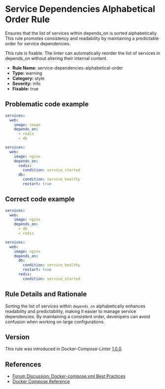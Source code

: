 # Service Dependencies Alphabetical Order Rule

Ensures that the list of services within depends_on is sorted alphabetically. This rule promotes consistency and
readability by maintaining a predictable order for service dependencies.

This rule is fixable. The linter can automatically reorder the list of services in depends_on without altering their
internal content.

- **Rule Name:** service-dependencies-alphabetical-order
- **Type:** warning
- **Category:** style
- **Severity:** info
- **Fixable:** true

## Problematic code example

```yaml
services:
  web:
    image: image
    depends_on:
      - redis
      - db
```

```yaml
services:
  web:
    image: nginx
    depends_on:
      redis:
        condition: service_started
      db:
        condition: service_healthy
        restart: true
```

## Correct code example

```yaml
services:
  web:
    image: nginx
    depends_on:
      - db
      - redis
```

```yaml
services:
  web:
    image: nginx
    depends_on:
      db:
        condition: service_healthy
        restart: true
      redis:
        condition: service_started
```

## Rule Details and Rationale

Sorting the list of services within `depends_on` alphabetically enhances readability and predictability, making it
easier to manage service dependencies. By maintaining a consistent order, developers can avoid confusion when working on
large configurations.

## Version

This rule was introduced in Docker-Compose-Linter [1.0.0](https://github.com/zavoloklom/docker-compose-linter/releases).

## References

- [Forum Discussion: Docker-compose.yml Best Practices](https://forums.docker.com/t/docker-compose-yml-best-practices/28995)
- [Docker Compose Reference](https://docs.docker.com/reference/compose-file/services/#depends_on)
